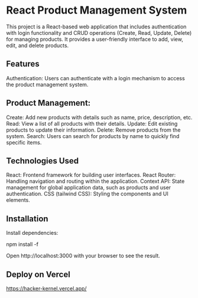 # React Product Management System
This project is a React-based web application that includes authentication with login functionality and CRUD operations (Create, Read, Update, Delete) for managing products. It provides a user-friendly interface to add, view, edit, and delete products.

## Features
Authentication: Users can authenticate with a login mechanism to access the product management system.

## Product Management:

Create: Add new products with details such as name, price, description, etc.
Read: View a list of all products with their details.
Update: Edit existing products to update their information.
Delete: Remove products from the system.
Search: Users can search for products by name to quickly find specific items.

## Technologies Used
React: Frontend framework for building user interfaces.
React Router: Handling navigation and routing within the application.
Context API: State management for global application data, such as products and user authentication.
CSS (tailwind CSS): Styling the components and UI elements.

## Installation
Install dependencies:

npm install -f

Open http://localhost:3000 with your browser to see the result.

## Deploy on Vercel
https://hacker-kernel.vercel.app/
